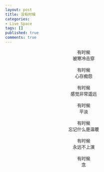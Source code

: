 ```yaml
---
layout: post
title: 没有时候
categories:
- Live Space
tags: []
published: true
comments: true
---
```

<p><div style="text-align:center"> <b style="color:rgb(102, 102, 102)">有时候</b><br /><b style="color:rgb(102, 102, 102)">
被寒冷击穿</b><br /><b style="color:rgb(102, 102, 102)">
</b><br /><b style="color:rgb(102, 102, 102)">
有时候</b><br /><b style="color:rgb(102, 102, 102)">
心存痴怨</b><br /><b style="color:rgb(102, 102, 102)">
</b><br /><b style="color:rgb(102, 102, 102)">
有时候</b><br /><b style="color:rgb(102, 102, 102)">
感觉非常遥远</b><br /><b style="color:rgb(102, 102, 102)">
</b><br /><b style="color:rgb(102, 102, 102)">
有时候</b><br /><b style="color:rgb(102, 102, 102)">
平淡</b><br /><b style="color:rgb(102, 102, 102)">
</b><br /><b style="color:rgb(102, 102, 102)">
有时候</b><br /><b style="color:rgb(102, 102, 102)">
忘记什么是温暖</b><br /><b style="color:rgb(102, 102, 102)">
</b><br /><b style="color:rgb(102, 102, 102)">
有时候</b><br /><b style="color:rgb(102, 102, 102)">
永远不上演</b><br /><b style="color:rgb(102, 102, 102)">
</b><br /><b style="color:rgb(102, 102, 102)">
有时候</b><br /><b style="color:rgb(102, 102, 102)">
念</b></div></p>
